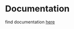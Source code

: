 # Documentation
find documentation [here](https://github.com/AlphaProof/Client/blob/master/Documentation/AlphaProof.html)
